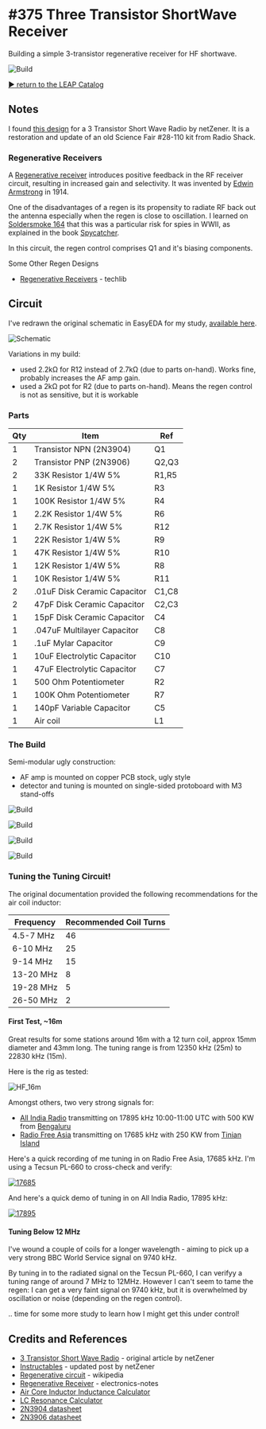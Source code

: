 # #375 Three Transistor ShortWave Receiver

Building a simple 3-transistor regenerative receiver for HF shortwave.

![Build](./assets/ThreeTransistorShortWaveReceiver_build.jpg?raw=true)

[:arrow_forward: return to the LEAP Catalog](https://leap.tardate.com)

## Notes

I found [this design](http://www.netzener.net/index.php/8-project-articles/5-3-transistor-short-wave-radio)
for a 3 Transistor Short Wave Radio by netZener. It is a restoration and update of an old
Science Fair #28-110 kit from Radio Shack.

### Regenerative Receivers

A [Regenerative receiver](https://en.wikipedia.org/wiki/Regenerative_circuit)
introduces positive feedback in the RF receiver circuit, resulting in increased gain and selectivity.
It was invented by [Edwin Armstrong](https://en.wikipedia.org/wiki/Edwin_Howard_Armstrong) in 1914.

One of the disadvantages of a regen is its propensity to radiate RF back out the antenna especially when the regen is close to oscillation.
I learned on [Soldersmoke 164](http://soldersmoke.blogspot.sg/2014/08/soldersmoke-podcast-164-ancient-tribal.html)
that this was a particular risk for spies in WWII, as explained in the book [Spycatcher](https://www.goodreads.com/book/show/971569.Spycatcher).

In this circuit, the regen control comprises Q1 and it's biasing components.

Some Other Regen Designs

* [Regenerative Receivers](http://www.techlib.com/electronics/regen.html) - techlib


## Circuit

I've redrawn the original schematic in EasyEDA for my study, [available here](https://easyeda.com/tardate/ThreeTransistorShortWaveReceiver-7408f1d2a3864d6a82b865fee9ba2eaf).

![Schematic](./assets/original-schematic.png?raw=true)

Variations in my build:

* used 2.2kΩ for R12 instead of 2.7kΩ (due to parts on-hand). Works fine, probably increases the AF amp gain.
* used a 2kΩ pot for R2 (due to parts on-hand). Means the regen control is not as sensitive, but it is workable

### Parts

| Qty | Item                        | Ref    |
|-----|-----------------------------|--------|
| 1   | Transistor NPN (2N3904)     | Q1     |
| 2   | Transistor PNP (2N3906)     | Q2,Q3  |
| 2   | 33K Resistor 1/4W 5%        | R1,R5  |
| 1   | 1K Resistor 1/4W 5%         | R3     |
| 1   | 100K Resistor 1/4W 5%       | R4     |
| 1   | 2.2K Resistor 1/4W 5%       | R6     |
| 1   | 2.7K Resistor 1/4W 5%       | R12    |
| 1   | 22K Resistor 1/4W 5%        | R9     |
| 1   | 47K Resistor 1/4W 5%        | R10    |
| 1   | 12K Resistor 1/4W 5%        | R8     |
| 1   | 10K Resistor 1/4W 5%        | R11    |
| 2   | .01uF Disk Ceramic Capacitor| C1,C8  |
| 2   | 47pF Disk Ceramic Capacitor | C2,C3  |
| 1   | 15pF Disk Ceramic Capacitor | C4     |
| 1   | .047uF Multilayer Capacitor | C8     |
| 1   | .1uF Mylar Capacitor        | C9     |
| 1   | 10uF Electrolytic Capacitor | C10    |
| 1   | 47uF Electrolytic Capacitor | C7     |
| 1   | 500 Ohm Potentiometer       | R2     |
| 1   | 100K Ohm Potentiometer      | R7     |
| 1   | 140pF Variable Capacitor    | C5     |
| 1   | Air coil                    | L1     |


### The Build

Semi-modular ugly construction:
* AF amp is mounted on copper PCB stock, ugly style
* detector and tuning is mounted on single-sided protoboard with M3 stand-offs

![Build](./assets/build_1.jpg?raw=true)

![Build](./assets/build_2.jpg?raw=true)

![Build](./assets/build_3.jpg?raw=true)

![Build](./assets/build_4.jpg?raw=true)

### Tuning the Tuning Circuit!

The original documentation provided the following recommendations for the air coil inductor:

| Frequency | Recommended Coil Turns |
|-----------|------------------------|
| 4.5-7 MHz |  46                    |
| 6-10 MHz  |  25                    |
| 9-14 MHz  |  15                    |
| 13-20 MHz |  8                     |
| 19-28 MHz |  5                     |
| 26-50 MHz |  2                     |


#### First Test, ~16m

Great results for some stations around 16m with a 12 turn coil, approx 15mm diameter and 43mm long.
The tuning range is from 12350 kHz (25m) to 22830 kHz (15m).

Here is the rig as tested:

![HF_16m](./assets/HF_16m.jpg?raw=true)

Amongst others, two very strong signals for:

* [All India Radio](http://shortwaveschedule.com/index.php?station=85) transmitting on 17895 kHz 10:00-11:00 UTC with 500 KW from
[Bengaluru](https://www.google.com.sg/maps/place/All+India+Radio/@12.954889,77.4908559,11z/data=!4m8!1m2!2m1!1sAll+India+Radio+Bengaluru!3m4!1s0x3bae166f26d2866f:0xb1a17e4e4b88454b!8m2!3d12.9827125!4d77.5928575?hl=en)
* [Radio Free Asia](http://shortwaveschedule.com/index.php?station=268) transmitting on 17685 kHz with 250 KW from
[Tinian Island](https://www.google.com.sg/maps/place/Tinian/@14.9924224,145.5673148,11.66z/data=!4m5!3m4!1s0x66df525597fe6bcf:0x79e4d5d171efc87f!8m2!3d15.0043455!4d145.6356577?hl=en)

Here's a quick recording of me tuning in on Radio Free Asia, 17685 kHz. I'm using a Tecsun PL-660 to cross-check and verify:

[![17685](http://img.youtube.com/vi/o7-lSoD7qCw/0.jpg)](http://www.youtube.com/watch?v=o7-lSoD7qCw)

And here's a quick demo of tuning in on All India Radio, 17895 kHz:

[![17895](http://img.youtube.com/vi/Qt0ikHhbLLI/0.jpg)](http://www.youtube.com/watch?v=Qt0ikHhbLLI)


#### Tuning Below 12 MHz

I've wound a couple of coils for a longer wavelength - aiming to pick up a very strong BBC World Service signal on 9740 kHz.

By tuning in to the radiated signal on the Tecsun PL-660, I can verifyy a tuning range of around 7 MHz to 12MHz.
However I can't seem to tame the regen: I can get a very faint signal on 9740 kHz, but it is overwhelmed by oscillation or noise (depending on the regen control).

.. time for some more study to learn how I might get this under control!



## Credits and References
* [3 Transistor Short Wave Radio](http://www.netzener.net/index.php/8-project-articles/5-3-transistor-short-wave-radio) - original article by netZener
* [Instructables](http://www.instructables.com/id/Three-Transistor-Short-Wave-Radio/) - updated post by netZener
* [Regenerative circuit](https://en.wikipedia.org/wiki/Regenerative_circuit) - wikipedia
* [Regenerative Receiver](https://www.electronics-notes.com/articles/radio/radio-receivers/regenerative-receiver.php) - electronics-notes
* [Air Core Inductor Inductance Calculator](http://www.daycounter.com/Calculators/Air-Core-Inductor-Calculator.phtml)
* [LC Resonance Calculator](http://www.daycounter.com/Calculators/LC-Resonance-Calculator.phtml)
* [2N3904 datasheet](http://www.futurlec.com/Transistors/2N3904.shtml)
* [2N3906 datasheet](http://www.futurlec.com/Transistors/2N3906.shtml)
